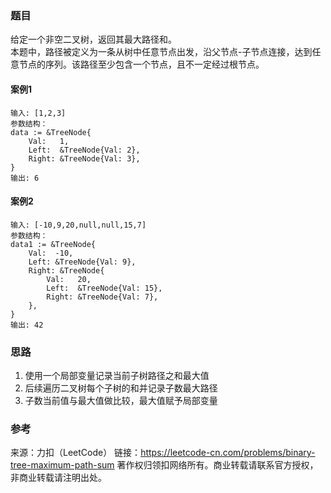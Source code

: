 ### 题目
给定一个非空二叉树，返回其最大路径和。  
本题中，路径被定义为一条从树中任意节点出发，沿父节点-子节点连接，达到任意节点的序列。该路径至少包含一个节点，且不一定经过根节点。

#### 案例1
```
输入: [1,2,3]
参数结构：
data := &TreeNode{
	Val:   1,
	Left:  &TreeNode{Val: 2},
	Right: &TreeNode{Val: 3},
}
输出: 6 
```

#### 案例2
```
输入: [-10,9,20,null,null,15,7]
参数结构：
data1 := &TreeNode{
	Val:  -10,
	Left: &TreeNode{Val: 9},
	Right: &TreeNode{
		Val:   20,
		Left:  &TreeNode{Val: 15},
		Right: &TreeNode{Val: 7},
	},
}
输出: 42
```

### 思路
1. 使用一个局部变量记录当前子树路径之和最大值
2. 后续遍历二叉树每个子树的和并记录子数最大路径
3. 子数当前值与最大值做比较，最大值赋予局部变量

### 参考
来源：力扣（LeetCode）
链接：https://leetcode-cn.com/problems/binary-tree-maximum-path-sum
著作权归领扣网络所有。商业转载请联系官方授权，非商业转载请注明出处。
